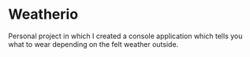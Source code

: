 # Weatherio
Personal project in which I created a console application which tells you what to wear depending on the felt weather outside. 
